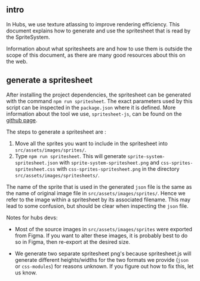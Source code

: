 ## intro
In Hubs, we use texture atlassing to improve rendering efficiency. This document explains how to generate and use the spritesheet that is read by the SpriteSystem. 

Information about what spritesheets are and how to use them is outside the scope of this document, as there are many good resources about this on the web. 

## generate a spritesheet

After installing the project dependencies, the spritesheet can be generated with the command `npm run spritesheet`. The exact parameters used by this script can be inspected in the `package.json` where it is defined. More information about the tool we use, `spritesheet-js`, can be found on the [github page](https://github.com/mozillareality/spritesheet.js/).

The steps to generate a spritesheet are :

1. Move all the sprites you want to include in the spritesheet into `src/assets/images/sprites/`. 
1. Type `npm run spritesheet`. This will generate
   `sprite-system-spritesheet.json` with `sprite-system-spritesheet.png` and
   `css-sprites-spritesheet.css` with `css-sprites-spritesheet.png` in the directory `src/assets/images/spritesheets/`.

The name of the sprite that is used in the generated `json` file is the same as the name of original image file in `src/assets/images/sprites/`. Hence we refer to the image within a spritesheet by its associated filename. This may lead to some confusion, but should be clear when inspecting the `json` file.

Notes for hubs devs: 
- Most of the source images in `src/assets/images/sprites` were exported from Figma. If you want to alter these images, it is probably best to do so in Figma, then re-export at the desired size.

- We generate two separate spritesheet png's because spritesheet.js will generate
different heights/widths for the two formats we provide (`json` or
`css-modules`) for reasons unknown. If you figure out how to fix this, let us know.
